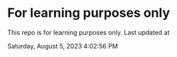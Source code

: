 # For learning purposes only
This repo is for learning purposes only.
Last updated at

Saturday, August 5, 2023 4:02:56 PM

